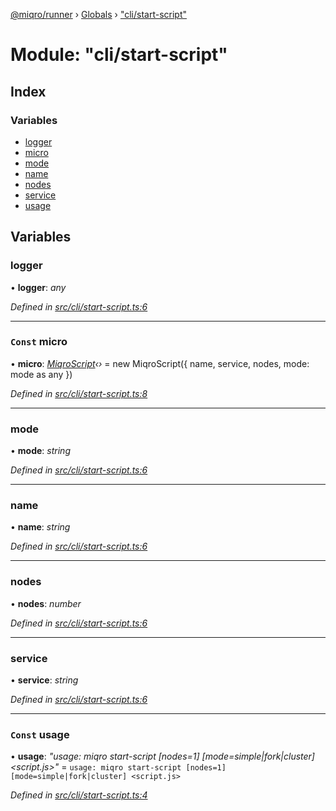 [@miqro/runner](../README.md) › [Globals](../globals.md) › ["cli/start-script"](_cli_start_script_.md)

# Module: "cli/start-script"

## Index

### Variables

* [logger](_cli_start_script_.md#logger)
* [micro](_cli_start_script_.md#const-micro)
* [mode](_cli_start_script_.md#mode)
* [name](_cli_start_script_.md#name)
* [nodes](_cli_start_script_.md#nodes)
* [service](_cli_start_script_.md#service)
* [usage](_cli_start_script_.md#const-usage)

## Variables

###  logger

• **logger**: *any*

*Defined in [src/cli/start-script.ts:6](https://github.com/claukers/miqro-runner/blob/a5c7dd4/src/cli/start-script.ts#L6)*

___

### `Const` micro

• **micro**: *[MiqroScript](../classes/_miqroscript_.miqroscript.md)‹›* = new MiqroScript({
  name,
  service,
  nodes,
  mode: mode as any
})

*Defined in [src/cli/start-script.ts:8](https://github.com/claukers/miqro-runner/blob/a5c7dd4/src/cli/start-script.ts#L8)*

___

###  mode

• **mode**: *string*

*Defined in [src/cli/start-script.ts:6](https://github.com/claukers/miqro-runner/blob/a5c7dd4/src/cli/start-script.ts#L6)*

___

###  name

• **name**: *string*

*Defined in [src/cli/start-script.ts:6](https://github.com/claukers/miqro-runner/blob/a5c7dd4/src/cli/start-script.ts#L6)*

___

###  nodes

• **nodes**: *number*

*Defined in [src/cli/start-script.ts:6](https://github.com/claukers/miqro-runner/blob/a5c7dd4/src/cli/start-script.ts#L6)*

___

###  service

• **service**: *string*

*Defined in [src/cli/start-script.ts:6](https://github.com/claukers/miqro-runner/blob/a5c7dd4/src/cli/start-script.ts#L6)*

___

### `Const` usage

• **usage**: *"usage: miqro start-script [nodes=1] [mode=simple|fork|cluster] <script.js>"* = `usage: miqro start-script [nodes=1] [mode=simple|fork|cluster] <script.js>`

*Defined in [src/cli/start-script.ts:4](https://github.com/claukers/miqro-runner/blob/a5c7dd4/src/cli/start-script.ts#L4)*
